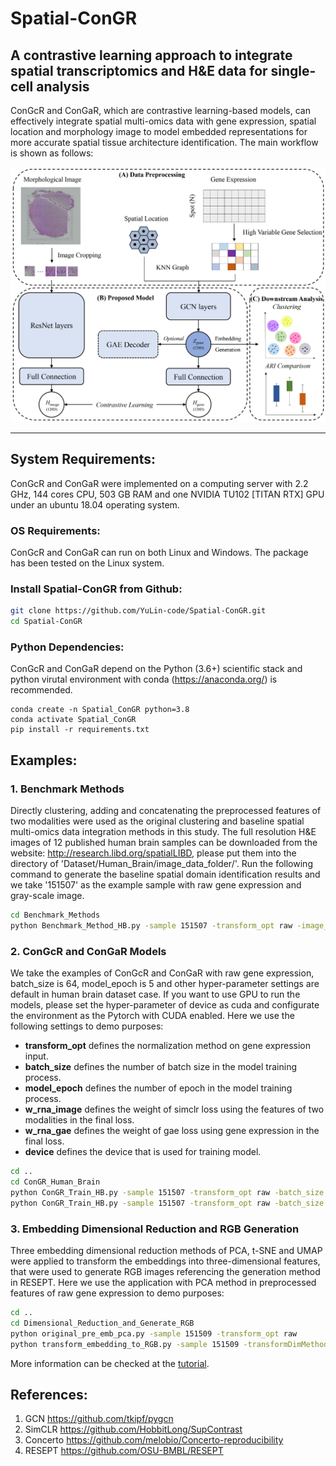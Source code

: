 # Spatial-ConGR

## A contrastive learning approach to integrate spatial transcriptomics and H&E data for single-cell analysis

ConGcR and ConGaR, which are contrastive learning-based models, can effectively integrate spatial multi-omics data with gene expression, spatial location and morphology image to model embedded representations for more accurate spatial tissue architecture identification. The main workflow is shown as follows:

![Spatial-ConGR workflow](docs/images/workflow.jpg)

--------------------------------------------------------------------------------

## System Requirements:

ConGcR and ConGaR were implemented on a computing server with 2.2 GHz, 144 cores CPU, 503 GB RAM and one NVIDIA TU102 [TITAN RTX] GPU under an ubuntu 18.04 operating system.

### OS Requirements: 

ConGcR and ConGaR can run on both Linux and Windows. The package has been tested on the Linux system.

### Install Spatial-ConGR from Github:

```bash
git clone https://github.com/YuLin-code/Spatial-ConGR.git
cd Spatial-ConGR
```

### Python Dependencies: 

ConGcR and ConGaR depend on the Python (3.6+) scientific stack and python virutal environment with conda (<https://anaconda.org/>) is recommended.

```shell
conda create -n Spatial_ConGR python=3.8
conda activate Spatial_ConGR
pip install -r requirements.txt
```

## Examples:

### 1. Benchmark Methods

Directly clustering, adding and concatenating the preprocessed features of two modalities were used as the original clustering and baseline spatial multi-omics data integration methods in this study. The full resolution H&E images of 12 published human brain samples can be downloaded from the website: http://research.libd.org/spatialLIBD, please put them into the directory of 'Dataset/Human_Brain/image_data_folder/'. Run the following command to generate the baseline spatial domain identification results and we take '151507' as the example sample with raw gene expression and gray-scale image.

```bash
cd Benchmark_Methods
python Benchmark_Method_HB.py -sample 151507 -transform_opt raw -image_type gray 
```

### 2. ConGcR and ConGaR Models

We take the examples of ConGcR and ConGaR with raw gene expression, batch_size is 64, model_epoch is 5 and other hyper-parameter settings are default in human brain dataset case. If you want to use GPU to run the models, please set the hyper-parameter of device as cuda and configurate the environment as the Pytorch with CUDA enabled. Here we use the following settings to demo purposes:

- **transform_opt** defines the normalization method on gene expression input.
- **batch_size** defines the number of batch size in the model training process.
- **model_epoch** defines the number of epoch in the model training process.
- **w_rna_image** defines the weight of simclr loss using the features of two modalities in the final loss.
- **w_rna_gae** defines the weight of gae loss using gene expression in the final loss.
- **device** defines the device that is used for training model.

```bash
cd ..
cd ConGR_Human_Brain
python ConGR_Train_HB.py -sample 151507 -transform_opt raw -batch_size 64 -model_epoch 5 -w_rna_image 1 
python ConGR_Train_HB.py -sample 151507 -transform_opt raw -batch_size 64 -model_epoch 5 -w_rna_image 1 -w_rna_gae 100
```

### 3. Embedding Dimensional Reduction and RGB Generation

Three embedding dimensional reduction methods of PCA, t-SNE and UMAP were applied to transform the embeddings into three-dimensional features, that were used to generate RGB images referencing the generation method in RESEPT. Here we use the application with PCA method in preprocessed features of raw gene expression to demo purposes:

```bash
cd ..
cd Dimensional_Reduction_and_Generate_RGB
python original_pre_emb_pca.py -sample 151509 -transform_opt raw
python transform_embedding_to_RGB.py -sample 151509 -transformDimMethod pca -transform_opt raw
```

More information can be checked at the [tutorial](https://github.com/YuLin-code/Spatial-ConGR/tree/master/tutorial).

## References:

1. GCN <https://github.com/tkipf/pygcn>
2. SimCLR <https://github.com/HobbitLong/SupContrast>
3. Concerto <https://github.com/melobio/Concerto-reproducibility>
4. RESEPT <https://github.com/OSU-BMBL/RESEPT>